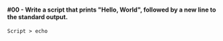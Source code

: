 #### #00 - Write a script that prints "Hello, World", followed by a new line to the standard output.
`Script > echo`
